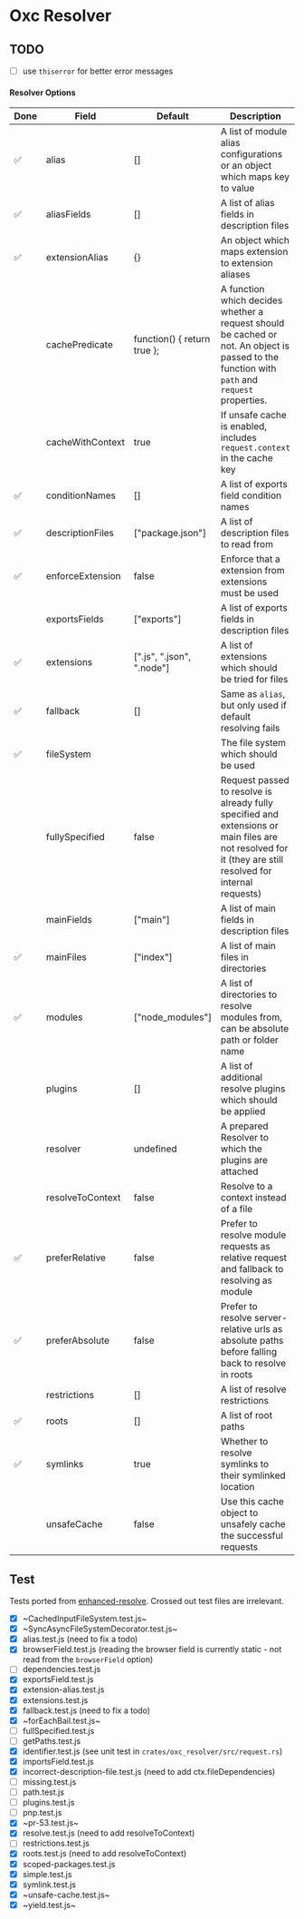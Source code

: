 # Oxc Resolver

## TODO

- [ ] use `thiserror` for better error messages

#### Resolver Options

| Done | Field            | Default                     | Description                                                                                                                                               |
|------|------------------|-----------------------------| --------------------------------------------------------------------------------------------------------------------------------------------------------- |
|  ✅  | alias            | []                          | A list of module alias configurations or an object which maps key to value                                                                                |
|  ✅  | aliasFields      | []                          | A list of alias fields in description files                                                                                                               |
|  ✅  | extensionAlias   | {}                          | An object which maps extension to extension aliases                                                                                                       |
|      | cachePredicate   | function() { return true }; | A function which decides whether a request should be cached or not. An object is passed to the function with `path` and `request` properties.             |
|      | cacheWithContext | true                        | If unsafe cache is enabled, includes `request.context` in the cache key                                                                                   |
|  ✅  | conditionNames   | []                          | A list of exports field condition names                                                                                                                   |
|  ✅  | descriptionFiles | ["package.json"]            | A list of description files to read from                                                                                                                  |
|  ✅  | enforceExtension | false                       | Enforce that a extension from extensions must be used                                                                                                     |
|      | exportsFields    | ["exports"]                 | A list of exports fields in description files                                                                                                             |
|  ✅  | extensions       | [".js", ".json", ".node"]   | A list of extensions which should be tried for files                                                                                                      |
|  ✅  | fallback         | []                          | Same as `alias`, but only used if default resolving fails                                                                                                 |
|  ✅  | fileSystem       |                             | The file system which should be used                                                                                                                      |
|      | fullySpecified   | false                       | Request passed to resolve is already fully specified and extensions or main files are not resolved for it (they are still resolved for internal requests) |
|      | mainFields       | ["main"]                    | A list of main fields in description files                                                                                                                |
|  ✅  | mainFiles        | ["index"]                   | A list of main files in directories                                                                                                                       |
|  ✅  | modules          | ["node_modules"]            | A list of directories to resolve modules from, can be absolute path or folder name                                                                        |
|      | plugins          | []                          | A list of additional resolve plugins which should be applied                                                                                              |
|      | resolver         | undefined                   | A prepared Resolver to which the plugins are attached                                                                                                     |
|      | resolveToContext | false                       | Resolve to a context instead of a file                                                                                                                    |
|  ✅  | preferRelative   | false                       | Prefer to resolve module requests as relative request and fallback to resolving as module                                                                 |
|  ✅  | preferAbsolute   | false                       | Prefer to resolve server-relative urls as absolute paths before falling back to resolve in roots                                                          |
|      | restrictions     | []                          | A list of resolve restrictions                                                                                                                            |
|  ✅  | roots            | []                          | A list of root paths                                                                                                                                      |
|  ✅  | symlinks         | true                        | Whether to resolve symlinks to their symlinked location                                                                                                   |
|      | unsafeCache      | false                       | Use this cache object to unsafely cache the successful requests

## Test

Tests ported from [enhanced-resolve](https://github.com/webpack/enhanced-resolve).
Crossed out test files are irrelevant.

- [x] ~CachedInputFileSystem.test.js~
- [x] ~SyncAsyncFileSystemDecorator.test.js~
- [x] alias.test.js (need to fix a todo)
- [x] browserField.test.js (reading the browser field is currently static - not read from the `browserField` option)
- [ ] dependencies.test.js
- [x] exportsField.test.js
- [x] extension-alias.test.js
- [x] extensions.test.js
- [x] fallback.test.js (need to fix a todo)
- [x] ~forEachBail.test.js~
- [ ] fullSpecified.test.js
- [ ] getPaths.test.js
- [x] identifier.test.js (see unit test in `crates/oxc_resolver/src/request.rs`)
- [x] importsField.test.js
- [x] incorrect-description-file.test.js (need to add ctx.fileDependencies)
- [ ] missing.test.js
- [ ] path.test.js
- [ ] plugins.test.js
- [ ] pnp.test.js
- [x] ~pr-53.test.js~
- [x] resolve.test.js (need to add resolveToContext)
- [ ] restrictions.test.js
- [x] roots.test.js (need to add resolveToContext)
- [x] scoped-packages.test.js
- [x] simple.test.js
- [x] symlink.test.js
- [x] ~unsafe-cache.test.js~
- [x] ~yield.test.js~

